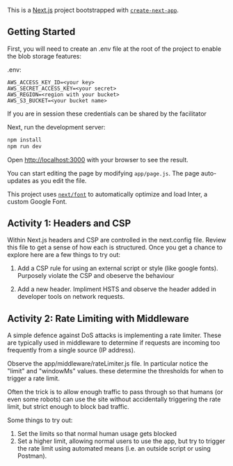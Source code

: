 This is a [Next.js](https://nextjs.org/) project bootstrapped with [`create-next-app`](https://github.com/vercel/next.js/tree/canary/packages/create-next-app).

## Getting Started

First, you will need to create an .env file at the root of the project to enable the blob storage features:

.env:
```
AWS_ACCESS_KEY_ID=<your key>
AWS_SECRET_ACCESS_KEY=<your secret>
AWS_REGION=<region with your bucket>
AWS_S3_BUCKET=<your bucket name>
```
If you are in session these credentials can be shared by the facilitator

Next, run the development server:

```bash
npm install
npm run dev
```

Open [http://localhost:3000](http://localhost:3000) with your browser to see the result.

You can start editing the page by modifying `app/page.js`. The page auto-updates as you edit the file.

This project uses [`next/font`](https://nextjs.org/docs/basic-features/font-optimization) to automatically optimize and load Inter, a custom Google Font.

## Activity 1: Headers and CSP
Within Next.js headers and CSP are controlled in the next.config file. Review this file to get a sense of how each is structured. Once you get a chance to explore here are a few things to try out:

1. Add a CSP rule for using an external script or style (like google fonts). Purposely violate the CSP and obeserve the behaviour

2. Add a new header. Impliment HSTS and observe the header added in developer tools on network requests.

## Activity 2: Rate Limiting with Middleware
A simple defence against DoS attacks is implementing a rate limiter. These are typically used in middleware to determine if requests are incoming too frequently from a single source (IP address). 

Observe the app/middleware/rateLimiter.js file. In particular notice the "limit" and "windowMs" values. these determine the thresholds for when to trigger a rate limit.

Often the trick is to allow enough traffic to pass through so that humans (or even some robots) can use the site without accidentally triggering the rate limit, but strict enough to block bad traffic.

Some things to try out:

1. Set the limits so that normal human usage gets blocked
2. Set a higher limit, allowing normal users to use the app, but try to trigger the rate limit using automated means (i.e. an outside script or using Postman).
